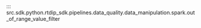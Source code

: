 ::: src.sdk.python.rtdip_sdk.pipelines.data_quality.data_manipulation.spark.out_of_range_value_filter